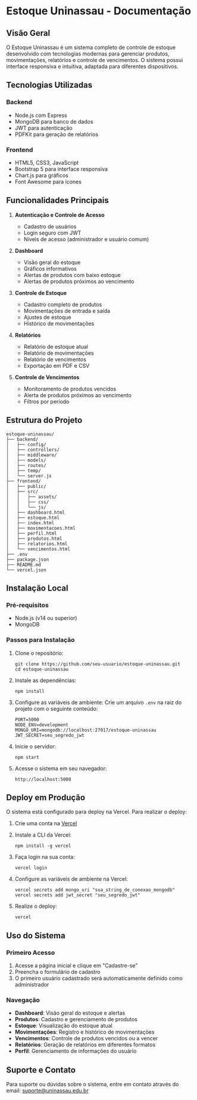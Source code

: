 # Estoque Uninassau - Documentação

## Visão Geral

O Estoque Uninassau é um sistema completo de controle de estoque desenvolvido com tecnologias modernas para gerenciar produtos, movimentações, relatórios e controle de vencimentos. O sistema possui interface responsiva e intuitiva, adaptada para diferentes dispositivos.

## Tecnologias Utilizadas

### Backend
- Node.js com Express
- MongoDB para banco de dados
- JWT para autenticação
- PDFKit para geração de relatórios

### Frontend
- HTML5, CSS3, JavaScript
- Bootstrap 5 para interface responsiva
- Chart.js para gráficos
- Font Awesome para ícones

## Funcionalidades Principais

1. **Autenticação e Controle de Acesso**
   - Cadastro de usuários
   - Login seguro com JWT
   - Níveis de acesso (administrador e usuário comum)

2. **Dashboard**
   - Visão geral do estoque
   - Gráficos informativos
   - Alertas de produtos com baixo estoque
   - Alertas de produtos próximos ao vencimento

3. **Controle de Estoque**
   - Cadastro completo de produtos
   - Movimentações de entrada e saída
   - Ajustes de estoque
   - Histórico de movimentações

4. **Relatórios**
   - Relatório de estoque atual
   - Relatório de movimentações
   - Relatório de vencimentos
   - Exportação em PDF e CSV

5. **Controle de Vencimentos**
   - Monitoramento de produtos vencidos
   - Alerta de produtos próximos ao vencimento
   - Filtros por período

## Estrutura do Projeto

```
estoque-uninassau/
├── backend/
│   ├── config/
│   ├── controllers/
│   ├── middleware/
│   ├── models/
│   ├── routes/
│   ├── temp/
│   └── server.js
├── frontend/
│   ├── public/
│   ├── src/
│   │   ├── assets/
│   │   ├── css/
│   │   └── js/
│   ├── dashboard.html
│   ├── estoque.html
│   ├── index.html
│   ├── movimentacoes.html
│   ├── perfil.html
│   ├── produtos.html
│   ├── relatorios.html
│   └── vencimentos.html
├── .env
├── package.json
├── README.md
└── vercel.json
```

## Instalação Local

### Pré-requisitos
- Node.js (v14 ou superior)
- MongoDB

### Passos para Instalação

1. Clone o repositório:
   ```
   git clone https://github.com/seu-usuario/estoque-uninassau.git
   cd estoque-uninassau
   ```

2. Instale as dependências:
   ```
   npm install
   ```

3. Configure as variáveis de ambiente:
   Crie um arquivo `.env` na raiz do projeto com o seguinte conteúdo:
   ```
   PORT=5000
   NODE_ENV=development
   MONGO_URI=mongodb://localhost:27017/estoque-uninassau
   JWT_SECRET=seu_segredo_jwt
   ```

4. Inicie o servidor:
   ```
   npm start
   ```

5. Acesse o sistema em seu navegador:
   ```
   http://localhost:5000
   ```

## Deploy em Produção

O sistema está configurado para deploy na Vercel. Para realizar o deploy:

1. Crie uma conta na [Vercel](https://vercel.com)
2. Instale a CLI da Vercel:
   ```
   npm install -g vercel
   ```

3. Faça login na sua conta:
   ```
   vercel login
   ```

4. Configure as variáveis de ambiente na Vercel:
   ```
   vercel secrets add mongo_uri "sua_string_de_conexao_mongodb"
   vercel secrets add jwt_secret "seu_segredo_jwt"
   ```

5. Realize o deploy:
   ```
   vercel
   ```

## Uso do Sistema

### Primeiro Acesso

1. Acesse a página inicial e clique em "Cadastre-se"
2. Preencha o formulário de cadastro
3. O primeiro usuário cadastrado será automaticamente definido como administrador

### Navegação

- **Dashboard**: Visão geral do estoque e alertas
- **Produtos**: Cadastro e gerenciamento de produtos
- **Estoque**: Visualização do estoque atual
- **Movimentações**: Registro e histórico de movimentações
- **Vencimentos**: Controle de produtos vencidos ou a vencer
- **Relatórios**: Geração de relatórios em diferentes formatos
- **Perfil**: Gerenciamento de informações do usuário

## Suporte e Contato

Para suporte ou dúvidas sobre o sistema, entre em contato através do email: suporte@uninassau.edu.br
